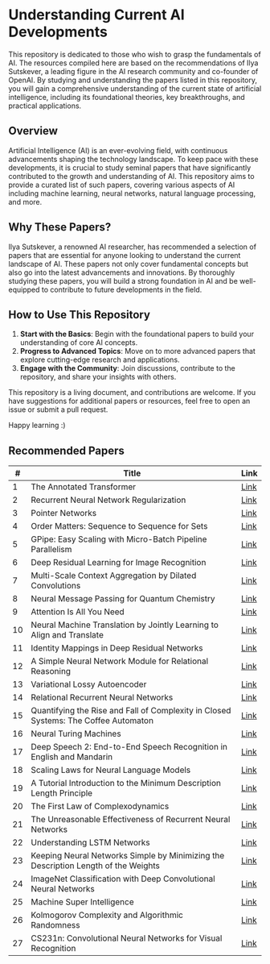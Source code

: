 # Understanding Current AI Developments

This repository is dedicated to those who wish to grasp the fundamentals of AI. The resources compiled here are based on the recommendations of Ilya Sutskever, a leading figure in the AI research community and co-founder of OpenAI. By studying and understanding the papers listed in this repository, you will gain a comprehensive understanding of the current state of artificial intelligence, including its foundational theories, key breakthroughs, and practical applications.

## Overview

Artificial Intelligence (AI) is an ever-evolving field, with continuous advancements shaping the technology landscape. To keep pace with these developments, it is crucial to study seminal papers that have significantly contributed to the growth and understanding of AI. This repository aims to provide a curated list of such papers, covering various aspects of AI including machine learning, neural networks, natural language processing, and more.

## Why These Papers?

Ilya Sutskever, a renowned AI researcher, has recommended a selection of papers that are essential for anyone looking to understand the current landscape of AI. These papers not only cover fundamental concepts but also go into the latest advancements and innovations. By thoroughly studying these papers, you will build a strong foundation in AI and be well-equipped to contribute to future developments in the field.

## How to Use This Repository

1. **Start with the Basics**: Begin with the foundational papers to build your understanding of core AI concepts.
2. **Progress to Advanced Topics**: Move on to more advanced papers that explore cutting-edge research and applications.
3. **Engage with the Community**: Join discussions, contribute to the repository, and share your insights with others.

This repository is a living document, and contributions are welcome. If you have suggestions for additional papers or resources, feel free to open an issue or submit a pull request.

Happy learning :)

## Recommended Papers

| #  | Title                                                                                  | Link                                                                                               |
|----|----------------------------------------------------------------------------------------|----------------------------------------------------------------------------------------------------|
| 1  | The Annotated Transformer                                                              | [Link](https://nlp.seas.harvard.edu/annotated-transformer/)                                        |
| 2  | Recurrent Neural Network Regularization                                                | [Link](https://arxiv.org/pdf/1409.2329)                                                            |
| 3  | Pointer Networks                                                                        | [Link](https://arxiv.org/pdf/1506.03134)                                                           |
| 4  | Order Matters: Sequence to Sequence for Sets                                           | [Link](https://arxiv.org/pdf/1511.06391)                                                           |
| 5  | GPipe: Easy Scaling with Micro-Batch Pipeline Parallelism                               | [Link](https://arxiv.org/pdf/1811.06965)                                                           |
| 6  | Deep Residual Learning for Image Recognition                                            | [Link](https://arxiv.org/pdf/1512.03385)                                                           |
| 7  | Multi-Scale Context Aggregation by Dilated Convolutions                                 | [Link](https://arxiv.org/pdf/1511.07122)                                                           |
| 8  | Neural Message Passing for Quantum Chemistry                                            | [Link](https://arxiv.org/pdf/1704.01212)                                                           |
| 9  | Attention Is All You Need                                                               | [Link](https://arxiv.org/pdf/1706.03762)                                                           |
| 10 | Neural Machine Translation by Jointly Learning to Align and Translate                   | [Link](https://arxiv.org/pdf/1409.0473)                                                            |
| 11 | Identity Mappings in Deep Residual Networks                                             | [Link](https://arxiv.org/pdf/1603.05027)                                                           |
| 12 | A Simple Neural Network Module for Relational Reasoning                                 | [Link](https://arxiv.org/pdf/1706.01427)                                                           |
| 13 | Variational Lossy Autoencoder                                                           | [Link](https://arxiv.org/pdf/1611.02731)                                                           |
| 14 | Relational Recurrent Neural Networks                                                    | [Link](https://arxiv.org/pdf/1806.01822)                                                           |
| 15 | Quantifying the Rise and Fall of Complexity in Closed Systems: The Coffee Automaton     | [Link](https://arxiv.org/pdf/1405.6903)                                                            |
| 16 | Neural Turing Machines                                                                  | [Link](https://arxiv.org/pdf/1410.5401)                                                            |
| 17 | Deep Speech 2: End-to-End Speech Recognition in English and Mandarin                    | [Link](https://arxiv.org/pdf/1512.02595)                                                           |
| 18 | Scaling Laws for Neural Language Models                                                 | [Link](https://arxiv.org/pdf/2001.08361)                                                           |
| 19 | A Tutorial Introduction to the Minimum Description Length Principle                     | [Link](https://arxiv.org/pdf/math/0406077)                                                         |
| 20 | The First Law of Complexodynamics                                                       | [Link](https://scottaaronson.blog/?p=762)                                                          |
| 21 | The Unreasonable Effectiveness of Recurrent Neural Networks                             | [Link](https://karpathy.github.io/2015/05/21/rnn-effectiveness/)                                   |
| 22 | Understanding LSTM Networks                                                             | [Link](https://colah.github.io/posts/2015-08-Understanding-LSTMs/)                                 |
| 23 | Keeping Neural Networks Simple by Minimizing the Description Length of the Weights      | [Link](https://www.cs.toronto.edu/~fritz/absps/colt93.pdf)                                         |
| 24 | ImageNet Classification with Deep Convolutional Neural Networks                         | [Link](https://proceedings.neurips.cc/paper_files/paper/2012/file/c399862d3b9d6b76c8436e924a68c45b-Paper.pdf) |
| 25 | Machine Super Intelligence                                                              | [Link](http://vetta.org/documents/Machine_Super_Intelligence.pdf)                                  |
| 26 | Kolmogorov Complexity and Algorithmic Randomness                                        | [Link](https://www.lirmm.fr/~ashen/kolmbook-eng-scan.pdf)                                          |
| 27 | CS231n: Convolutional Neural Networks for Visual Recognition                            | [Link](https://cs231n.github.io/)                                                                  |
